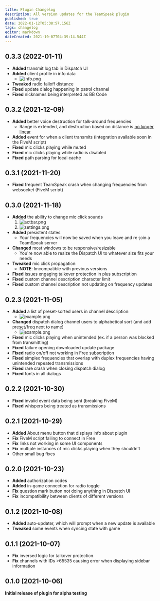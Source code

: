 ```yaml
---
title: Plugin Changelog
description: All version updates for the TeamSpeak plugin
published: true
date: 2022-01-12T05:38:57.156Z
tags: changelog
editor: markdown
dateCreated: 2021-10-07T04:39:14.544Z
---
```


## 0.3.3 (2022-01-11)

* **Added** transmit log tab in Dispatch UI
* **Added** client profile in info data
  * ![info.png](https://i.imgur.com/aW0yogr.png)
* **Tweaked** radio falloff distance
* **Fixed** update dialog happening in patrol channel
* **Fixed** nicknames being interpreted as BB Code

## 0.3.2 (2021-12-09)

* **Added** better voice destruction for talk-around frequencies
  * Range is extended, and destruction based on distance is [no longer linear](https://i.imgur.com/XYtrelf.png)
* **Added** event for when a client transmits (integration available soon in the FiveM script)
* **Fixed** mic clicks playing while muted
* **Fixed** mic clicks playing while radio is disabled
* **Fixed** path parsing for local cache

## 0.3.1 (2021-11-20)

* **Fixed** frequent TeamSpeak crash when changing frequencies from websocket (FiveM script)

## 0.3.0 (2021-11-18)

* **Added** the ability to change mic click sounds
  1. ![actbar.png](https://i.imgur.com/z2u3Vox.png)
  2. ![settings.png](https://i.imgur.com/fWPQZDn.png)
* **Added** presistent states
  * Your frequencies will now be saved when you leave and re-join a TeamSpeak server
* **Changed** most windows to be responsive/resizable
	* You're now able to resize the Dispatch UI to whatever size fits your needs
* **Tweaked** mic click propagation
  * **NOTE**: Imcompatible with previous versions
* **Fixed** issues engaging talkover protection in plus subscription
* **Fixed** custom channel description character limit
* **Fixed** custom channel description not updating on frequency updates

## 0.2.3 (2021-11-05)

* **Added** a list of preset-sorted users in channel description
  * ![example.png](https://i.imgur.com/Xlnjy04.png)
* **Changed** dispatch dialog channel users to alphabetical sort (and add preset/freq next to name)
  * ![example.png](https://i.imgur.com/KEG6akK.png)
* **Fixed** mic clicks playing when unintended (ex. if a person was blocked from transmitting)
* **Fixed** failure opening downloaded update package
* **Fixed** radio on/off not working in Free subscription
* **Fixed** simplex frequencies that overlap with duplex frequencies having unintended repeated transmissions
* **Fixed** rare crash when closing dispatch dialog
* **Fixed** fonts in all dialogs

## 0.2.2 (2021-10-30)

* **Fixed** invalid event data being sent (breaking FiveM)
* **Fixed** whispers being treated as transmissions

## 0.2.1 (2021-10-29)

* **Added** About menu button that displays info about plugin
* **Fix** FiveM script failing to connect in Free
* **Fix** links not working in some UI components
* **Fix** multiple instances of mic clicks playing when they shouldn't
* Other small bug fixes

## 0.2.0 (2021-10-23)

* **Added** authorization codes
* **Added** in-game connection for radio toggle
* **Fix** question mark button not doing anything in Dispatch UI
* **Fix** incompatibility between clients of different versions

## 0.1.2 (2021-10-08)

* **Added** auto-updater, which will prompt when a new update is available
* **Tweaked** some events when syncing state with game

## 0.1.1 (2021-10-07)

* **Fix** inversed logic for talkover protection
* **Fix** channels with IDs >65535 causing error when displaying sidebar information

## 0.1.0 (2021-10-06)

**Initial release of plugin for alpha testing**
